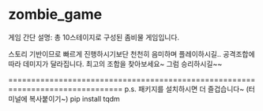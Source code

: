 # zombie_game
게임 간단 설명:
총 10스테이지로 구성된 좀비물 게임입니다.

스토리 기반이므로 빠르게 진행하시기보단 천천히 음미하며 플레이하시길..
공격조합에 따라 데미지가 달라집니다.
최고의 조합을 찾아보세요~
그럼 승리하시길~~

===============================================================================
p.s.
패키지를 설치하시면 더 즐겁습니다~ (터미널에 복사붙이기~)
pip install tqdm
